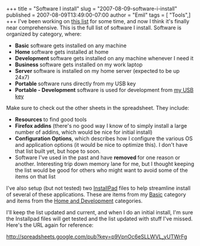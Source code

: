+++
title = "Software I install"
slug = "2007-08-09-software-i-install"
published = 2007-08-09T13:49:00-07:00
author = "Emil"
tags = [ "Tools",]
+++
I've been working on [this
list](http://spreadsheets.google.com/pub?key=p9VpnOc6eSLLWVL_yUTWrFg)
for some time, and now I think it's finally near comprehensive. This is
the full list of software I install. Software is organized by category,
where:  

-   <span style="font-weight: bold;">Basic </span>software gets
    installed on any machine
-   <span style="font-weight: bold;">Home </span>software gets installed
    at home
-   <span style="font-weight: bold;">Development </span>software gets
    installed on any machine whenever I need it
-   <span style="font-weight: bold;">Business </span>software gets
    installed on my work laptop
-   <span style="font-weight: bold;">Server </span>software is installed
    on my home server (expected to be up 24x7)
-   <span style="font-weight: bold;">Portable </span>software runs
    directly from my USB key
-   <span style="font-weight: bold;">Portable - Development</span>
    software is used for development from [my USB
    key](http://www.ocztechnology.com/products/flash_drives/ocz_ultra_slim_mini_kart_usb_2_0_flash_drive)

Make sure to check out the other sheets in the spreadsheet. They
include:  

-   <span style="font-weight: bold;">Resources </span>to find good tools
-   <span style="font-weight: bold;">Firefox addins</span> (there's no
    good way I know of to simply install a large number of addins, which
    would be nice for initial install)
-   <span style="font-weight: bold;">Configuration Options</span>, which
    describes how I configure the various OS and application options (it
    would be nice to optimize this). I don't have that list built yet,
    but hope to soon.
-   Software I've used in the past and have <span
    style="font-weight: bold;">removed </span>for one reason or another.
    Interesting trip down memory lane for me, but I thought keeping the
    list would be good for others who might want to avoid some of the
    items on that list

I've also setup (but not tested) two
[InstallPad](http://www.installpad.com) files to help streamline install
of several of these applications. These are items from my
[Basic](http://www.lerch.org/applist.xml) category and items from the
[Home and Development](http://www.lerch.org/homeanddevelopment.xml)
categories.  
  
I'll keep the list updated and current, and when I do an initial
install, I'm sure the Installpad files will get tested and the list
updated with stuff I've missed. Here's the URL again for reference:  
  
<http://spreadsheets.google.com/pub?key=p9VpnOc6eSLLWVL_yUTWrFg>
